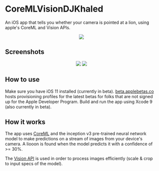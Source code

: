 # CoreMLVisionDJKhaled

An iOS app that tells you whether your camera is pointed at a lion, using apple's CoreML and Vision APIs.

<p align="center">
	<img src="https://raw.githubusercontent.com/G2Jose/https://github.com/G2Jose/CoreMLVisionDJKhaled/master/screenshots/khaled_another_one.gif"/>
</p>

## Screenshots

<p align="center">
	<img src="https://raw.githubusercontent.com/G2Jose/https://github.com/G2Jose/CoreMLVisionDJKhaled/master/screenshots/lion_detected.jpg"/>
	<img src="https://raw.githubusercontent.com/G2Jose/https://github.com/G2Jose/CoreMLVisionDJKhaled/master/screenshots/no_lion_detected.jpg"/>
</p>

## How to use

Make sure you have iOS 11 installed (currently in beta). [beta.applebetas.co](https://beta.applebetas.co/) hosts provisioning profiles for the latest betas for folks that are not signed up for the Apple Developer Program. Build and run the app using Xcode 9 (also currently in beta).

## How it works

The app uses [CoreML](https://developer.apple.com/documentation/coreml) and the inception v3 pre-trained neural network model to make predictions on a stream of images from your device's camera. A liooon is found when the model predicts it with a confidence of >= 30%.

The [Vision API](https://developer.apple.com/documentation/vision) is used in order to process images efficiently (scale & crop to input specs of the model). 
